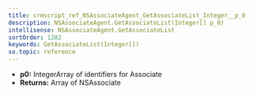 ```yaml
---
title: crmscript_ref_NSAssociateAgent_GetAssociateList_Integer__p_0
description: NSAssociateAgent.GetAssociateList(Integer[] p_0)
intellisense: NSAssociateAgent.GetAssociateList
sortOrder: 1282
keywords: GetAssociateList(Integer[])
so.topic: reference
---
```



* **p0:** IntegerArray of identifiers for Associate
* **Returns:** Array of NSAssociate


